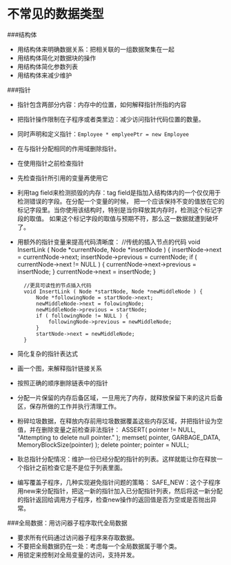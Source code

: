 # 不常见的数据类型

###结构体
* 用结构体来明确数据关系：把相关联的一组数据聚集在一起
* 用结构体简化对数据块的操作
* 用结构体简化参数列表
* 用结构体来减少维护

###指针
* 指针包含两部分内容：内存中的位置，如何解释指针所指的内容
* 把指针操作限制在子程序或者类里边：减少访问指针代码位置的数量。
* 同时声明和定义指针：`Employee * emplyeePtr = new Employee`
* 在与指针分配相同的作用域删除指针。
* 在使用指针之前检查指针
* 先检查指针所引用的变量再使用它
* 利用tag field来检测损毁的内存：tag field是指加入结构体内的一个仅仅用于检测错误的字段。在分配一个变量的时候，
把一个应该保持不变的值放在它的标记字段里。当你使用该结构时，特别是当你释放其内存时，检测这个标记字段的取值。
如果这个标记字段的取值与预期不符，那么这一数据就遭到破坏了。
* 用额外的指针变量来提高代码清晰度：
		//传统的插入节点的代码
		void InsertLink (
			Node *currentNode,
			Node *insertNode
			) {
			insertNode->next = currentNode->next;
			insertNode->previous = currentNode;
			if ( currentNode->next != NULL ) {
				currentNode->next->previous = insertNode;
			}
			currentNode->next = insertNode;
		}

		//更具可读性的节点插入代码
		void InsertLink ( Node *startNode, Node *newMiddleNode ) {
			Node *followingNode = startNode->next;
			newMiddleNode->next = folowingNode;
			newMiddleNode->previous = startNode;
			if ( followingNode != NULL ) {
				followingNode->previous = newMiddleNode;
			}
			startNode->next = newMiddleNode;
		}
* 简化复杂的指针表达式
* 画一个图，来解释指针链接关系
* 按照正确的顺序删除链表中的指针
* 分配一片保留的内存后备区域，一旦用光了内存，就释放保留下来的这片后备区，保存所做的工作并执行清理工作。
* 粉碎垃圾数据，在释放内存前用垃圾数据覆盖这些内存区域，并把指针设为空值，并在删除变量之前检查非法指针：
		ASSERT( pointer != NULL, "Attempting to delete null pointer." );
		memset( pointer, GARBAGE_DATA, MemoryBlockSize(pointer) ); 
		delete pointer;
		pointer = NULL;
* 耿总指针分配情况：维护一份已经分配的指针的列表。这样就能让你在释放一个指针之前检查它是不是位于列表里面。
* 编写覆盖子程序，几种实现避免指针问题的策略：
SAFE_NEW：这个子程序用new来分配指针，把这一新的指针加入已分配指针列表，然后将这一新分配的指针返回给调用方子程序，检查new操作的返回值是否为空或是否抛出异常。

###全局数据：用访问器子程序取代全局数据
* 要求所有代码通过访问器子程序来存取数据。
* 不要把全局数据扔在一处：考虑每一个全局数据属于哪个类。
* 用锁定来控制对全局变量的访问，支持并发。
